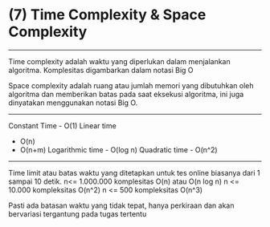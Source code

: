 # (7) Time Complexity & Space Complexity

*******************
Time complexity adalah waktu yang diperlukan dalam menjalankan algoritma. Komplesitas digambarkan dalam notasi Big O

Space complexity adalah ruang atau jumlah memori yang dibutuhkan oleh algoritma dan memberikan batas pada saat eksekusi algoritma, ini juga dinyatakan menggunakan notasi Big O.
*******************
Constant Time - O(1)
Linear time 
- O(n)
- O(n+m)
Logarithmic time - O(log n)
Quadratic time - O(n^2)
*******************
Time limit atau batas waktu yang ditetapkan untuk tes online biasanya dari 1 sampai 10 detik. 
n<= 1.000.000 komplesitas O(n) atau O(n log n)
n <= 10.000 kompleksitas O(n^2)
n <= 500 kompleksitas O(n^3)

Pasti ada batasan waktu yang tidak tepat, hanya perkiraan dan akan bervariasi tergantung pada tugas tertentu
